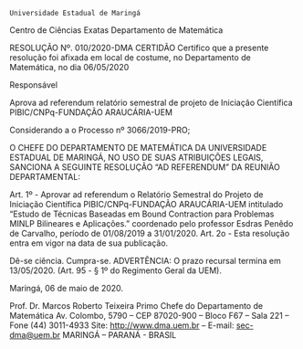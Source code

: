 	

	Universidade Estadual de Maringá
Centro de Ciências Exatas
Departamento de Matemática
	




RESOLUÇÃO Nº. 010/2020-DMA
	CERTIDÃO
Certifico que a presente resolução foi afixada em local de costume, no Departamento de Matemática, no dia 06/05/2020


Responsável





Aprova ad referendum relatório semestral de projeto de Iniciação Científica PIBIC/CNPq-FUNDAÇÃO ARAUCÁRIA-UEM


Considerando a o Processo nº 3066/2019-PRO;

O CHEFE DO DEPARTAMENTO DE MATEMÁTICA DA UNIVERSIDADE ESTADUAL DE MARINGÁ, NO USO DE SUAS ATRIBUIÇÕES LEGAIS, SANCIONA A SEGUINTE RESOLUÇÃO “AD REFERENDUM” DA REUNIÃO DEPARTAMENTAL:

Art. 1º - Aprovar ad referendum o Relatório Semestral do Projeto de Iniciação Científica PIBIC/CNPq-FUNDAÇÃO ARAUCÁRIA-UEM intitulado “Estudo de Técnicas Baseadas em Bound Contraction para Problemas MINLP Bilineares e Aplicações.” coordenado pelo professor Esdras Penêdo de Carvalho, período de 01/08/2019 a 31/01/2020.
Art. 2o - Esta resolução entra em vigor na data de sua publicação.

Dê-se ciência.
Cumpra-se.
	ADVERTÊNCIA:
O prazo recursal termina em 13/05/2020. (Art. 95 - § 1º do Regimento Geral da UEM).



						
Maringá, 06 de maio de 2020.




Prof. Dr. Marcos Roberto Teixeira Primo
 Chefe do Departamento de Matemática
Av. Colombo, 5790 – CEP 87020-900 – Bloco F67 – Sala 221 – Fone (44) 3011-4933
Site: http://www.dma.uem.br – E-mail: sec-dma@uem.br
MARINGÁ – PARANÁ - BRASIL
